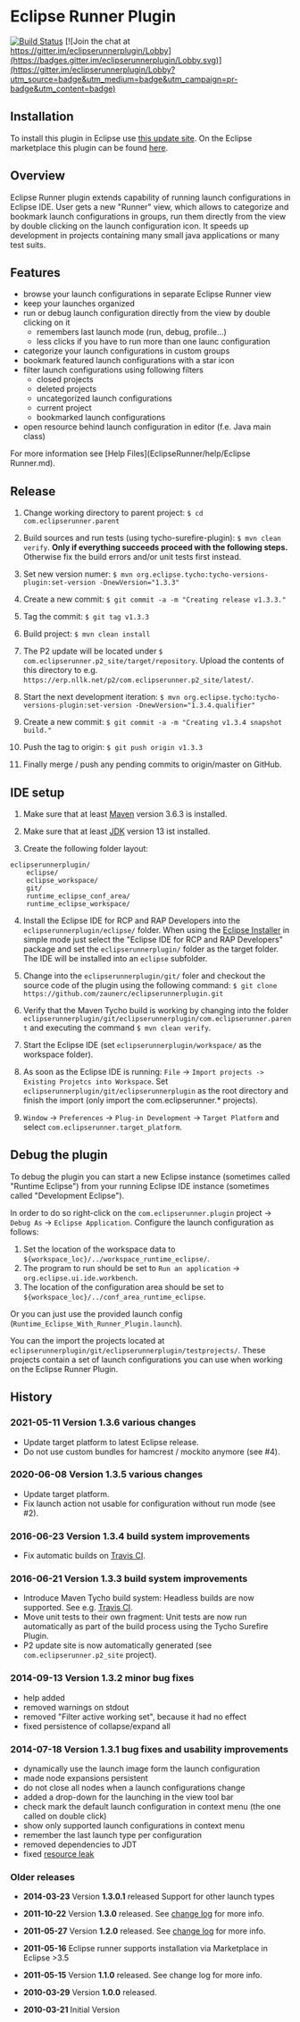 Eclipse Runner Plugin
===================

[![Build Status](https://travis-ci.org/zaunerc/eclipserunnerplugin.svg?branch=master)](https://travis-ci.org/zaunerc/eclipserunnerplugin)
[![Join the chat at https://gitter.im/eclipserunnerplugin/Lobby](https://badges.gitter.im/eclipserunnerplugin/Lobby.svg)](https://gitter.im/eclipserunnerplugin/Lobby?utm_source=badge&utm_medium=badge&utm_campaign=pr-badge&utm_content=badge)


Installation
-------

To install this plugin in Eclipse use [this update site](https://erp.nllk.net/p2/com.eclipserunner.p2_site/latest/).
On the Eclipse marketplace this plugin can be found [here](https://marketplace.eclipse.org/content/eclipse-runner).

Overview
--------

Eclipse Runner plugin extends capability of running launch configurations in Eclipse IDE. 
User gets a new "Runner" view, which allows to categorize and bookmark launch configurations 
in groups, run them directly from the view by double clicking on the launch configuration icon. 
It speeds up development in projects containing many small java applications or many test suits.

Features
---------

 - browse your launch configurations in separate Eclipse Runner view
 - keep your launches organized   
 - run or debug launch configuration directly from the view by double clicking on it
   - remembers last launch mode (run, debug, profile...)
   - less clicks if you have to run more than one launc configuration   
 - categorize your launch configurations in custom groups
 - bookmark featured launch configurations with a star icon
 - filter launch configurations using following filters
   - closed projects
   - deleted projects
   - uncategorized launch configurations
   - current project
   - bookmarked launch configurations
 - open resource behind launch configuration in editor (f.e. Java main class)

For more information see [Help Files](EclipseRunner/help/Eclipse Runner.md).

Release
--------

1. Change working directory to parent project: `$ cd com.eclipserunner.parent`

1. Build sources and run tests (using tycho-surefire-plugin): `$ mvn clean verify`. **Only if everything succeeds proceed with the following steps.** Otherwise fix the build errors and/or unit tests first instead. 

1. Set new version numer: `$ mvn org.eclipse.tycho:tycho-versions-plugin:set-version -DnewVersion="1.3.3"`

1. Create a new commit: `$ git commit -a -m "Creating release v1.3.3."`

1. Tag the commit: `$ git tag v1.3.3`

1. Build project: `$ mvn clean install`

1. The P2 update will be located under `$ com.eclipserunner.p2_site/target/repository`. Upload the contents of this directory to e.g. `https://erp.nllk.net/p2/com.eclipserunner.p2_site/latest/`.

1. Start the next development iteration: `$ mvn org.eclipse.tycho:tycho-versions-plugin:set-version -DnewVersion="1.3.4.qualifier"`

1. Create a new commit: `$ git commit -a -m "Creating v1.3.4 snapshot build."`

1. Push the tag to origin: `$ git push origin v1.3.3`

1. Finally merge / push any pending commits to origin/master on GitHub.

IDE setup
--------

1. Make sure that at least [Maven](https://maven.apache.org/) version 3.6.3 is installed.

2. Make sure that at least [JDK](https://openjdk.java.net/) version 13 ist installed.

3. Create the following folder layout:

```
eclipserunnerplugin/
    eclipse/
    eclipse_workspace/
    git/
    runtime_eclipse_conf_area/
    runtime_eclipse_workspace/
```

4. Install the Eclipse IDE for RCP and RAP Developers into the `eclipserunnerplugin/eclipse/`
   folder. When using the [Eclipse Installer](https://www.eclipse.org/downloads/packages/)
   in simple mode just select the "Eclipse IDE for RCP and RAP Developers" package and
   set the `eclipserunnerplugin/` folder as the target folder. The IDE will be installed into an
   `eclipse` subfolder.
 
5. Change into the `eclipserunnerplugin/git/` foler and checkout the source code of the plugin
   using the following command: `$ git clone https://github.com/zaunerc/eclipserunnerplugin.git`

6. Verify that the Maven Tycho build is working by changing into the folder
   `eclipserunnerplugin/git/eclipserunnerplugin/com.eclipserunner.parent`
   and executing the command `$ mvn clean verify`.

7. Start the Eclipse IDE (set `eclipserunnerplugin/workspace/` as the workspace folder).

8. As soon as the Eclipse IDE is running: `File` -> `Import projects -> Existing Projetcs into Workspace`.
   Set `eclipserunnerplugin/git/eclipserunnerplugin` as the root directory and finish the import
   (only import the com.eclipserunner.* projects).

9. `Window` -> `Preferences` -> `Plug-in Development` -> `Target Platform` and select `com.eclipserunner.target_platform`.

Debug the plugin
--------

To debug the plugin you can start a new Eclipse instance (sometimes
called "Runtime Eclipse") from your running Eclipse IDE instance (sometimes called
"Development Eclipse").

In order to do so right-click on the `com.eclipserunner.plugin` project ->
`Debug As` -> `Eclipse Application`. Configure the launch configuration as follows:

1. Set the location of the workspace data to `${workspace_loc}/../workspace_runtime_eclipse/`.
2. The program to run should be set to `Run an application` -> `org.eclipse.ui.ide.workbench`.
3. The location of the configuration area should be set to `${workspace_loc}/../conf_area_runtime_eclipse`.

Or you can just use the provided launch config (`Runtime_Eclipse_With_Runner_Plugin.launch`).

You can the import the projects located at `eclipserunnerplugin/git/eclipserunnerplugin/testprojects/`.
These projects contain a set of launch configurations you can use when
working on the Eclipse Runner Plugin.

History
-------

### 2021-05-11 Version 1.3.6 various changes

- Update target platform to latest Eclipse release.
- Do not use custom bundles for hamcrest / mockito anymore (see #4).

### 2020-06-08 Version 1.3.5 various changes

- Update target platform.
- Fix launch action not usable for configuration without run mode (see #2).

### 2016-06-23 Version 1.3.4 build system improvements

- Fix automatic builds on [Travis CI](https://travis-ci.org/zaunerc/eclipserunnerplugin).

### 2016-06-21 Version 1.3.3 build system improvements

- Introduce Maven Tycho build system: Headless builds are now supported. See e.g. [Travis CI](https://travis-ci.org/zaunerc/eclipserunnerplugin).
- Move unit tests to their own fragment: Unit tests are now run automatically as part of the build process using the Tycho Surefire Plugin.
- P2 update site is now automatically generated (see `com.eclipserunner.p2_site` project).

### 2014-09-13 Version 1.3.2 minor bug fixes

- help added
- removed warnings on stdout
- removed "Filter active working set", because it had no effect
- fixed persistence of collapse/expand all

### 2014-07-18 Version 1.3.1 bug fixes and usability improvements

- dynamically use the launch image form the launch configuration
- made node expansions persistent 
- do not close all nodes when a launch configurations change
- added a drop-down for the launching in the view tool bar
- check mark the default launch configuration in context menu (the one called on double click)
- show only supported launch configurations in context menu
- remember the last launch type per configuration
- removed dependencies to JDT
- fixed [resource leak](https://code.google.com/p/eclipserunnerplugin/issues/detail?id=12)

### Older releases

- **2014-03-23** Version **1.3.0.1** released Support for other launch types

- **2011-10-22** Version **1.3.0** released. See [change log](https://code.google.com/p/eclipserunnerplugin/wiki/Changelog) for more info.

- **2011-05-27** Version **1.2.0** released. See [change log](https://code.google.com/p/eclipserunnerplugin/wiki/Changelog) for more info.

- **2011-05-16** Eclipse runner supports installation via Marketplace in Eclipse >3.5

- **2011-05-15** Version **1.1.0** released. See change log for more info.

- **2010-03-29** Version **1.0.0** released.

- **2010-03-21** Initial Version
